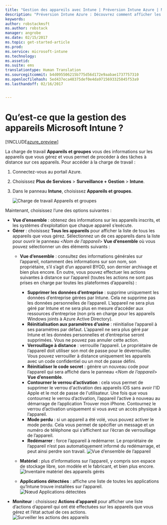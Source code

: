 ```yaml
---
title: "Gestion des appareils avec Intune | Préversion Intune Azure | Microsoft Docs"
description: "Préversion Intune Azure : Découvrez comment afficher les appareils que vous gérez avec Intune et effectuer diverses opérations dessus."
keywords: 
author: robstackmsft
ms.author: robstack
manager: angrobe
ms.date: 02/15/2017
ms.topic: get-started-article
ms.prod: 
ms.service: microsoft-intune
ms.technology: 
ms.assetid: 
ms.suite: ems
translationtype: Human Translation
ms.sourcegitcommit: b4d095506215b775d56d172e9aabae1737757310
ms.openlocfilehash: 5ed437eca48375def0e4da9715693325845f53a9
ms.lasthandoff: 02/16/2017


---
```


# <a name="what-is-microsoft-intune-device-management"></a>Qu’est-ce que la gestion des appareils Microsoft Intune ? 


[!INCLUDE[azure_preview](../includes/azure_preview.md)]

La charge de travail **Appareils et groupes** vous des informations sur les appareils que vous gérez et vous permet de procéder à des tâches à distance sur ces appareils. Pour accéder à la charge de travail :

1. Connectez-vous au portail Azure.
2. Choisissez **Plus de Services** > **Surveillance + Gestion** > **Intune**.
3. Dans le panneau **Intune**, choisissez **Appareils et groupes**.

    ![Charge de travail Appareils et groupes](./media/devices-and-groups-workload.png)

Maintenant, choisissez l’une des options suivantes :

- **Vue d’ensemble** : obtenez des informations sur les appareils inscrits, et les systèmes d’exploitation que chaque appareil s’exécute.
- **Gérer** : choisissez **Tous les appareils** pour afficher la liste de tous les appareils que vous gérez.
    Sélectionnez un de ces appareils dans la liste pour ouvrir le panneau <*Nom de l’appareil*> **Vue d’ensemble** où vous pouvez sélectionner un des éléments suivants :
    - **Vue d’ensemble** : consultez des informations générales sur l’appareil, notamment des informations sur son nom, son propriétaire, s’il s’agit d’un appareil BYOD, son dernier archivage et bien plus encore. En outre, vous pouvez effectuer les actions suivantes à distance sur l’appareil (toutes les actions ne sont pas prises en charge par toutes les plateformes d’appareils) :
        - **Supprimer les données d’entreprise** : supprime uniquement les données d’entreprise gérées par Intune. Cela ne supprime pas les données personnelles de l’appareil. L’appareil ne sera plus géré par Intune et ne sera plus en mesure d’accéder aux ressources d’entreprise (non pris en charge pour les appareils Windows joints à Azure Active Directory).
        - **Réinitialisation aux paramètres d’usine** : réinitialise l’appareil à ses paramètres par défaut. L’appareil ne sera plus géré par Intune et les données personnelles et d’entreprise seront supprimées. Vous ne pouvez pas annuler cette action.
        - **Verrouillage à distance** : verrouille l’appareil. Le propriétaire de l’appareil doit utiliser son mot de passe pour le déverrouiller. Vous pouvez verrouiller à distance uniquement les appareils avec un code confidentiel ou un mot de passe défini.
        - **Réinitialiser le code secret** : génère un nouveau code pour l’appareil qui sera affiché dans le panneau <*Nom de l’appareil*> **Vue d’ensemble**.
        - **Contourner le verrou d’activation** : cela vous permet de supprimer le verrou d'activation des appareils iOS sans avoir l'ID Apple et le mot de passe de l'utilisateur. Une fois que vous contournez le verrou d’activation, l’appareil l’active à nouveau au démarrage de l’application Trouver mon iPhone. Contournez le verrou d’activation uniquement si vous avez un accès physique à l’appareil.
        - **Mode perdu** : si un appareil a été volé, vous pouvez activer le mode perdu. Cela vous permet de spécifier un message et un numéro de téléphone qui s’affichent sur l’écran de verrouillage de l’appareil.
        - **Redémarrer** : force l’appareil à redémarrer. Le propriétaire de l’appareil n’est pas automatiquement informé du redémarrage, et peut ainsi perdre son travail.
        ![Vue d’ensemble de l’appareil](http://i.imgur.com/4Rx4VXm.png)
        
    - **Matériel** : plus d’informations sur l’appareil, y compris son espace de stockage libre, son modèle et le fabricant, et bien plus encore.
    ![Inventaire matériel des appareils gérés](./media/hardware-inventory.png)
    - **Applications détectées** : affiche une liste de toutes les applications qu’Intune trouve installées sur l’appareil.
    ![Nœud Applications détectées](./media/detected-applications.png)
- **Moniteur** : choisissez **Actions d’appareil** pour afficher une liste d’actions d’appareil qui ont été effectuées sur les appareils que vous gérez et l’état actuel de ces actions.
![Surveiller les actions des appareils](./media/monitor-device-actions.png)

